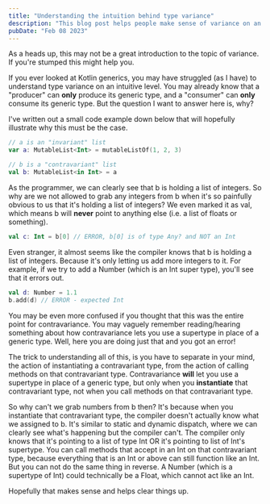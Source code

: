 ```yaml
---
title: "Understanding the intuition behind type variance"
description: "This blog post helps people make sense of variance on an intutitive level."
pubDate: "Feb 08 2023"
---
```


As a heads up, this may not be a great introduction to the topic of variance. If you're stumped this might help you.

If you ever looked at Kotlin generics, you may have struggled (as I have) to understand type variance on an intuitive level. You may already know that a "producer" can **only** produce its generic type, and a "consumer" can **only** consume its generic type. But the question I want to answer here is, why?

I've written out a small code example down below that will hopefully illustrate why this must be the case.

```kotlin
// a is an "invariant" list
var a: MutableList<Int> = mutableListOf(1, 2, 3)

// b is a "contravariant" list
val b: MutableList<in Int> = a
```

As the programmer, we can clearly see that b is holding a list of integers. So why are we not allowed to grab any integers from b when it's so painfully obvious to us that it's holding a list of integers? We even marked it as val, which means b will **never** point to anything else (i.e. a list of floats or something).

```kotlin
val c: Int = b[0] // ERROR, b[0] is of type Any? and NOT an Int
```

Even stranger, it almost seems like the compiler knows that b is holding a list of integers. Because it's only letting us add more integers to it. For example, if we try to add a Number (which is an Int super type), you'll see that it errors out.

```kotlin
val d: Number = 1.1
b.add(d) // ERROR - expected Int
```

You may be even more confused if you thought that this was the entire point for contravariance. You may vaguely remember reading/hearing something about how contravariance lets you use a supertype in place of a generic type. Well, here you are doing just that and you got an error!

The trick to understanding all of this, is you have to separate in your mind, the action of instantiating a contravariant type, from the action of calling methods on that contravariant type. Contravariance __will__ let you use a supertype in place of a generic type, but only when you **instantiate** that contravariant type, not when you call methods on that contravariant type.

So why can't we grab numbers from b then? It's because when you instantiate that contravariant type, the compiler doesn't actually know what we assigned to b. It's similar to static and dynamic dispatch, where we can clearly see what's happening but the compiler can't. The compiler only knows that it's pointing to a list of type Int OR it's pointing to list of Int's supertype. You can call methods that accept in an Int on that contravariant type, because everything that is an Int or above can still function like an Int. But you can not do the same thing in reverse. A Number (which is a supertype of Int) could technically be a Float, which cannot act like an Int.

Hopefully that makes sense and helps clear things up.
